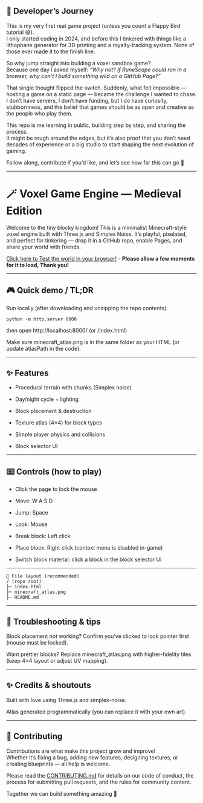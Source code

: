 ## 🌟 Developer’s Journey

This is my very first real game project (unless you count a Flappy Bird tutorial 😅).  
I only started coding in 2024, and before this I tinkered with things like a lithophane generator for 3D printing and a royalty‑tracking system. None of those ever made it to the finish line.

So why jump straight into building a voxel sandbox game?  
Because one day I asked myself: *“Why not? If RuneScape could run in a browser, why can’t I build something wild on a GitHub Page?”*  

That single thought flipped the switch. Suddenly, what felt impossible — hosting a game on a static page — became the challenge I wanted to chase. I don’t have servers, I don’t have funding, but I do have curiosity, stubbornness, and the belief that games should be as open and creative as the people who play them.

This repo is me learning in public, building step by step, and sharing the process.  
It might be rough around the edges, but it’s also proof that you don’t need decades of experience or a big studio to start shaping the next evolution of gaming.  

Follow along, contribute if you’d like, and let’s see how far this can go 🚀

---

# 🪄 Voxel Game Engine — Medieval Edition

Welcome to the tiny blocky kingdom! This is a minimalist Minecraft-style voxel engine built with Three.js and Simplex Noise. It’s playful, pixelated, and perfect for tinkering — drop it in a GitHub repo, enable Pages, and share your world with friends.

[Click here to Test the world in your browser!](https://sleepyprogrammer1012.github.io/Voxel-world_HTML/) -  **Please allow a few moments for it to load, Thank you!**

---

## 🎮 Quick demo / TL;DR

  Run locally (after downloading and unzipping the repo contents):

    python -m http.server 8000
  then open http://localhost:8000/ (or /index.html)


Make sure minecraft_atlas.png is in the same folder as your HTML (or update atlasPath in the code).

---

## ✨ Features

* Procedural terrain with chunks (Simplex noise)

* Day/night cycle + lighting

* Block placement & destruction

* Texture atlas (4×4) for block types

* Simple player physics and collisions

* Block selector UI

---

## ⌨️ Controls (how to play)

* Click the page to lock the mouse

* Move: W A S D

* Jump: Space

* Look: Mouse

* Break block: Left click

* Place block: Right click (context menu is disabled in-game)

* Switch block material: click a block in the block selector UI

---

    🧰 File layout (recommended)
    / (repo root)
    ├─ index.html                
    ├─ minecraft_atlas.png      
    ├─ README.md                 


---
## 🐞 Troubleshooting & tips

Block placement not working? Confirm you’ve clicked to lock pointer first (mouse must be locked).

Want prettier blocks? Replace minecraft_atlas.png with higher-fidelity tiles (keep 4×4 layout or adjust UV mapping).

---

## ✨ Credits & shoutouts

Built with love using Three.js and simplex-noise.

Atlas generated programmatically (you can replace it with your own art).

---

## 🤝 Contributing

Contributions are what make this project grow and improve!  
Whether it’s fixing a bug, adding new features, designing textures, or creating blueprints — all help is welcome.

Please read the [CONTRIBUTING.md](./CONTRIBUTING.md) for details on our code of conduct, the process for submitting pull requests, and the rules for community content.

Together we can build something amazing 🚀
